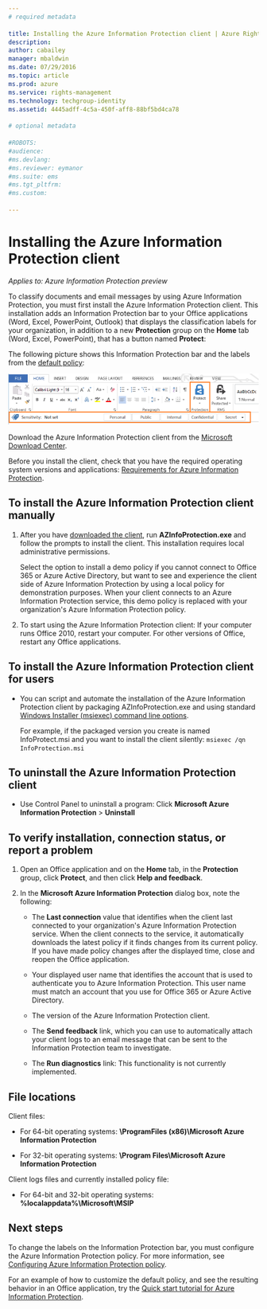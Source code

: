 ```yaml
---
# required metadata

title: Installing the Azure Information Protection client | Azure Rights Management
description:
author: cabailey
manager: mbaldwin
ms.date: 07/29/2016
ms.topic: article
ms.prod: azure
ms.service: rights-management
ms.technology: techgroup-identity
ms.assetid: 4445adff-4c5a-450f-aff8-88bf5bd4ca78

# optional metadata

#ROBOTS:
#audience:
#ms.devlang:
#ms.reviewer: eymanor
#ms.suite: ems
#ms.tgt_pltfrm:
#ms.custom:

---
```


# Installing the Azure Information Protection client

*Applies to: Azure Information Protection preview*

To classify documents and email messages by using Azure Information Protection, you must first install the Azure Information Protection client. This installation adds an Information Protection bar to your Office applications (Word, Excel, PowerPoint, Outlook) that displays the classification labels for your organization, in addition to a new **Protection** group on the **Home** tab (Word, Excel, PowerPoint), that has a button named **Protect**:

The following picture shows this Information Protection bar and the labels from the [default policy](configure-policy-default.md):

![Azure Information Protection bar with default policy](../media/info-protect-bar-default.png)

Download the Azure Information Protection client from the [Microsoft Download Center](https://www.microsoft.com/en-us/download/details.aspx?id=53018).

Before you install the client, check that you have the required operating system versions and applications: [Requirements for Azure Information Protection](requirements-azure-infoprotect.md).


## To install the Azure Information Protection client manually

1. After you have [downloaded the client](https://www.microsoft.com/en-us/download/details.aspx?id=53018), run **AZInfoProtection.exe** and follow the prompts to install the client. This installation requires local administrative permissions.

    Select the option to install a demo policy if you cannot connect to Office 365 or Azure Active Directory, but want to see and experience the client side of Azure Information Protection by using a local policy for demonstration purposes. When your client connects to an Azure Information Protection service, this demo policy is replaced with your organization's Azure Information Protection policy. 

2. To start using the Azure Information Protection client: If your computer runs Office 2010, restart your computer. For other versions of Office, restart any Office applications.

## To install the Azure Information Protection client for users

- You can script and automate the installation of the Azure Information Protection client by packaging AZInfoProtection.exe and using standard [Windows Installer (msiexec) command line options](https://technet.microsoft.com/library/cc759262(v=ws.10).aspx).

    For example, if the packaged version you create is named InfoProtect.msi and you want to install the client silently: `msiexec /qn InfoProtection.msi`


## To uninstall the Azure Information Protection client

- Use Control Panel to uninstall a program: Click **Microsoft Azure Information Protection** > **Uninstall**

## To verify installation, connection status, or report a problem

1. Open an Office application and on the **Home** tab, in the **Protection** group, click **Protect**, and then click **Help and feedback**.

2. In the **Microsoft Azure Information Protection** dialog box, note the following:

    - The **Last connection** value that identifies when the client last connected to your organization's Azure Information Protection service. When the client connects to the service, it automatically downloads the latest policy if it finds changes from its current policy. If you have made policy changes after the displayed time, close and reopen the Office application.

    - Your displayed user name that identifies the account that is used to authenticate you to Azure Information Protection. This user name must match an account that you use for Office 365 or Azure Active Directory.

    - The version of the Azure Information Protection client.

    - The **Send feedback** link, which you can use to automatically attach your client logs to an email message that can be sent to the Information Protection team to investigate.

    - The **Run diagnostics** link: This functionality is not currently implemented.

## File locations

Client files:	

- For 64-bit operating systems: **\ProgramFiles (x86)\Microsoft Azure Information Protection**

- For 32-bit operating systems: **\Program Files\Microsoft Azure Information Protection**

Client logs files and currently installed policy file:

- For 64-bit and 32-bit operating systems: **%localappdata%\Microsoft\MSIP**


## Next steps

To change the labels on the Information Protection bar, you must configure the Azure Information Protection policy. For more information, see [Configuring Azure Information Protection policy](configure-policy.md).

For an example of how to customize the default policy, and see the resulting behavior in an Office application, try the [Quick start tutorial for Azure Information Protection](infoprotect-quick-start-tutorial.md). 
